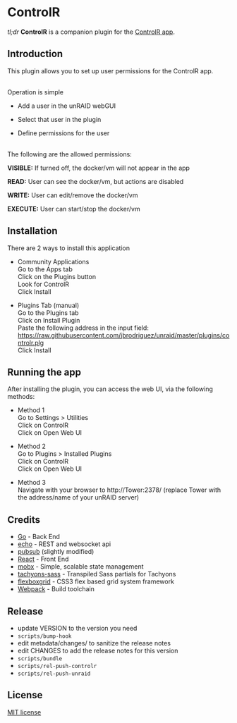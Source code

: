 # ControlR

_tl;dr_ **ControlR** is a companion plugin for the [ControlR app](https://www.apertoire.com/controlr/).

## Introduction

This plugin allows you to set up user permissions for the ControlR app.

<br>Operation is simple

- Add a user in the unRAID webGUI

- Select that user in the plugin

- Define permissions for the user

<br>The following are the allowed permissions:

**VISIBLE:** If turned off, the docker/vm will not appear in the app

**READ:** User can see the docker/vm, but actions are disabled

**WRITE:** User can edit/remove the docker/vm

**EXECUTE:** User can start/stop the docker/vm

## Installation

There are 2 ways to install this application

- Community Applications<br/>
  Go to the Apps tab<br/>
  Click on the Plugins button<br/>
  Look for ControlR<br/>
  Click Install

- Plugins Tab (manual)<br/>
  Go to the Plugins tab<br/>
  Click on Install Plugin<br/>
  Paste the following address in the input field: https://raw.githubusercontent.com/jbrodriguez/unraid/master/plugins/controlr.plg<br/>
  Click Install

## Running the app

After installing the plugin, you can access the web UI, via the following methods:

- Method 1<br/>
  Go to Settings > Utilities<br/>
  Click on ControlR<br/>
  Click on Open Web UI<br/>

- Method 2<br/>
  Go to Plugins > Installed Plugins<br/>
  Click on ControlR<br/>
  Click on Open Web UI<br/>

- Method 3<br/>
  Navigate with your browser to http://Tower:2378/ (replace Tower with the address/name of your unRAID server)<br/>

## Credits

- [Go](https://golang.org/) - Back End
- [echo](https://github.com/labstack/echo) - REST and websocket api
- [pubsub](https://github.com/tuxychandru/pubsub/) (slightly modified)
- [React](https://facebook.github.io/react/) - Front End
- [mobx](https://github.com/mobxjs/mobx) - Simple, scalable state management
- [tachyons-sass](https://github.com/tachyons-css/tachyons-sass) - Transpiled Sass partials for Tachyons
- [flexboxgrid](http://flexboxgrid.com/) - CSS3 flex based grid system framework
- [Webpack](https://webpack.github.io/) - Build toolchain

## Release

- update VERSION to the version you need
- `scripts/bump-hook`
- edit metadata/changes/<version> to sanitize the release notes
- edit CHANGES to add the release notes for this version
- `scripts/bundle`
- `scripts/rel-push-controlr`
- `scripts/rel-push-unraid`

## License

[MIT license](http://jbrodriguez.mit-license.org)
